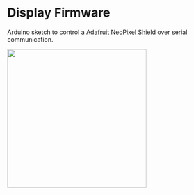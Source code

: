 # Display Firmware

Arduino sketch to control a [Adafruit NeoPixel Shield](https://www.adafruit.com/product/3053) over serial communication.

<img src="https://github.com/gibatronic/display-firmware/assets/819643/b4daa2b1-8d7c-4a18-94e1-374923796f72" width="320">
